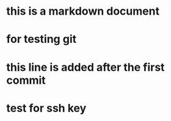 # this is a markdown document

# for testing git



# this line is added after the first commit

# test for ssh key
